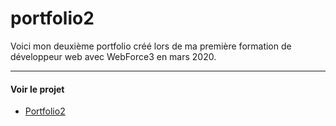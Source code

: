 # portfolio2
Voici mon deuxième portfolio créé lors de ma première formation de développeur web avec WebForce3 en mars 2020.

---

#### Voir le projet

* [Portfolio2](https://nadiaprojets.github.io/portfolio2/) 
